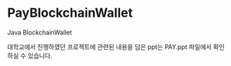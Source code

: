# PayBlockchainWallet
Java BlockchainWallet

대학교에서 진행하였던 프로젝트에 관련된 내용을 담은 ppt는 PAY.ppt 파일에서 확인하실 수 있습니다.
